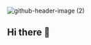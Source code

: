 ![github-header-image (2)](https://github.com/user-attachments/assets/dbfce456-3948-4800-96ef-205460e5d771)

## Hi there 👋

<!--
**Davidgr11/Davidgr11** is a ✨ _special_ ✨ repository because its `README.md` (this file) appears on your GitHub profile.

Here are some ideas to get you started:

- 🔭 I’m currently working on ...
- 🌱 I’m currently learning ...
- 👯 I’m looking to collaborate on ...
- 🤔 I’m looking for help with ...
- 💬 Ask me about ...
- 📫 How to reach me: ...
- 😄 Pronouns: ...
- ⚡ Fun fact: ...
-->

